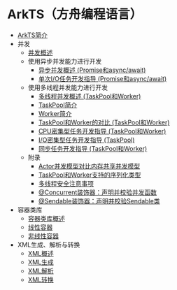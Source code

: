 # ArkTS（方舟编程语言）
- [ArkTS简介](../arkts-utils/arkts-commonlibrary-overview.md)
- 并发
  - [并发概述](../arkts-utils/concurrency-overview.md)
  - 使用异步并发能力进行开发
    - [异步并发概述 (Promise和async/await)](../arkts-utils/async-concurrency-overview.md)
    - [单次I/O任务开发指导 (Promise和async/await)](../arkts-utils/single-io-development.md)
  - 使用多线程并发能力进行开发
    - [多线程并发概述 (TaskPool和Worker)](../arkts-utils/multi-thread-concurrency-overview.md)
    - [TaskPool简介](../arkts-utils/taskpool-introduction.md)
    - [Worker简介](../arkts-utils/worker-introduction.md)
    - [TaskPool和Worker的对比 (TaskPool和Worker)](../arkts-utils/taskpool-vs-worker.md)
    - [CPU密集型任务开发指导 (TaskPool和Worker)](../arkts-utils/cpu-intensive-task-development.md)
    - [I/O密集型任务开发指导 (TaskPool)](../arkts-utils/io-intensive-task-development.md)
    - [同步任务开发指导 (TaskPool和Worker)](../arkts-utils/sync-task-development.md)
  - 附录
    - [Actor并发模型对比内存共享并发模型](../arkts-utils/actor-model-development-samples.md)
    - [TaskPool和Worker支持的序列化类型](../arkts-utils/serialization-support-types.md)
    - [多线程安全注意事项](../arkts-utils/multi-thread-safety.md)
    - [\@Concurrent装饰器：声明并校验并发函数](../arkts-utils/arkts-concurrent.md)
    - [\@Sendable装饰器：声明并校验Sendable类](../arkts-utils/arkts-sendable.md)
- 容器类库
  - [容器类库概述](../arkts-utils/container-overview.md)
  - [线性容器](../arkts-utils/linear-container.md)
  - [非线性容器](../arkts-utils/nonlinear-container.md)
- XML生成、解析与转换
  - [XML概述](../arkts-utils/xml-overview.md)
  - [XML生成](../arkts-utils/xml-generation.md)
  - [XML解析](../arkts-utils/xml-parsing.md)
  - [XML转换](../arkts-utils/xml-conversion.md)
